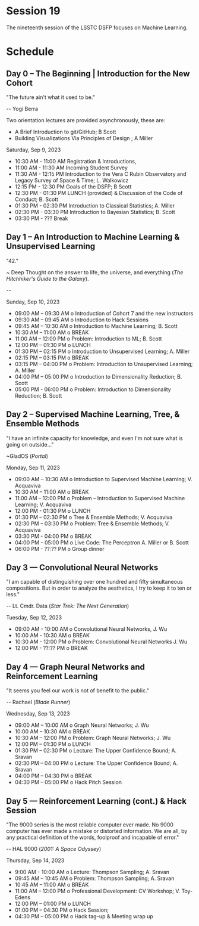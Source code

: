   # Session 19
The nineteenth session of the LSSTC DSFP focuses on Machine Learning. 

# Schedule

## Day 0 – The Beginning | Introduction for the New Cohort

"The future ain't what it used to be."

-- Yogi Berra

Two orientation lectures are provided asynchronously, these are:
- A Brief Introduction to git/GitHub; B Scott 
- Building Visualizations Via Principles of Design ; A Miller


Saturday, Sep 9, 2023 
* 10:30 AM - 11:00 AM Registration & Introductions,
* 11:00 AM - 11:30 AM Incoming Student Survey 
* 11:30 AM - 12:15 PM Introduction to the Vera C Rubin Observatory and Legacy Survey of Space & Time; L. Walkowicz
* 12:15 PM - 12:30 PM Goals of the DSFP; B Scott
* 12:30 PM - 01:30 PM LUNCH (provided) & Discussion of the Code of Conduct; B. Scott
* 01:30 PM - 02:30 PM Introduction to Classical Statistics; A. Miller
* 02:30 PM - 03:30 PM Introduction to Bayesian Statistics; B. Scott
* 03:30 PM - ??? Break
 
## Day 1 – An Introduction to Machine Learning & Unsupervised Learning 

"42."

~ Deep Thought on the answer to life, the universe, and everything (*The Hitchhiker's Guide to the Galaxy*). 

-- 

Sunday, Sep 10, 2023

 * 09:00 AM – 09:30 AM  o  Introduction of Cohort 7 and the new instructors
 * 09:30 AM – 09:45 AM  o  Introduction to Hack Sessions
 * 09:45 AM – 10:30 AM  o  Introduction to Machine Learning; B. Scott
 * 10:30 AM – 11:00 AM  o  BREAK
 * 11:00 AM – 12:00 PM  o  Problem: Introduction to ML; B. Scott
 * 12:00 PM – 01:30 PM  o  LUNCH
 * 01:30 PM – 02:15 PM  o  Introduction to Unsupervised Learning; A. Miller
 * 02:15 PM – 03:15 PM  o  BREAK
 * 03:15 PM – 04:00 PM  o Problem: Introduction to Unsupervised Learning; A. Miller
 * 04:00 PM – 05:00 PM  o Introduction to Dimensionality Reduction; B. Scott
 * 05:00 PM - 06:00 PM  o Problem: Introduction to Dimensionality Reduction; B. Scott
 
## Day 2 – Supervised Machine Learning, Tree, & Ensemble Methods 

"I have an infinite capacity for knowledge, and even I'm not sure what is going on outside..."

~GladOS (*Portal*)


Monday, Sep 11, 2023
 * 09:00 AM – 10:30 AM  o Introduction to Supervised Machine Learning; V. Acquaviva
 * 10:30 AM – 11:00 AM  o  BREAK
 * 11:00 AM – 12:00 PM  o Problem – Introduction to Supervised Machine Learning; V. Acquaviva
 * 12:00 PM - 01:30 PM o LUNCH 
 * 01:30 PM – 02:30 PM  o Tree & Ensemble Methods; V. Acquaviva
 * 02:30 PM – 03:30 PM  o Problem: Tree & Ensemble Methods; V. Acquaviva
* 03:30 PM - 04:00 PM o BREAK 
* 04:00 PM - 05:00 PM o Live Code: The Perceptron A. Miller or B. Scott 
* 06:00 PM - ??:?? PM o Group dinner 
 
## Day 3 — Convolutional Neural Networks 

"I am capable of distinguishing over one hundred and fifty simultaneous compositions. But in order to analyze the aesthetics, I try to keep it to ten or less."

-- Lt. Cmdr. Data (*Star Trek: The Next Generation*)

Tuesday, Sep 12, 2023

* 09:00 AM - 10:00 AM o Convolutional Neural Networks, J. Wu 
* 10:00 AM - 10:30 AM o BREAK
* 10:30 AM - 12:00 PM o Problem: Convolutional Neural Networks J. Wu
* 12:00 PM - ??:?? PM o BREAK

## Day 4 — Graph Neural Networks and Reinforcement Learning

"It seems you feel our work is not of benefit to the public."

-- Rachael (*Blade Runner*)

Wednesday, Sep 13, 2023 
* 09:00 AM – 10:00 AM o Graph Neural Networks; J. Wu
* 10:00 AM – 10:30 AM o BREAK 
* 10:30 AM – 12:00 PM o Problem: Graph Neural Networks; J. Wu
* 12:00 PM – 01:30 PM o LUNCH 
* 01:30 PM – 02:30 PM o Lecture: The Upper Confidence Bound; A. Sravan
* 02:30 PM – 04:00 PM o Lecture: The Upper Confidence Bound; A. Sravan
* 04:00 PM – 04:30 PM o BREAK 
* 04:30 PM – 05:00 PM o Hack Pitch Session  
 
## Day 5 — Reinforcement Learning (cont.) & Hack Session

"The 9000 series is the most reliable computer ever made. No 9000 computer has ever made a mistake or distorted information. We are all, by any practical definition of the words, foolproof and incapable of error."

-- HAL 9000 (*2001: A Space Odyssey*)

Thursday, Sep 14, 2023
* 9:00 AM - 10:00  AM o Lecture: Thompson Sampling; A. Sravan
* 09:45 AM – 10:45 AM o Problem: Thompson Sampling; A. Sravan
* 10:45 AM – 11:00 AM o BREAK 
* 11:00 AM – 12:00 PM o Professional Development: CV Workshop; V. Toy-Edens
* 12:00 PM – 01:00 PM o LUNCH 
* 01:00 PM – 04:30 PM o Hack Session;  
* 04:30 PM – 05:00 PM o Hack tag–up & Meeting wrap up 
